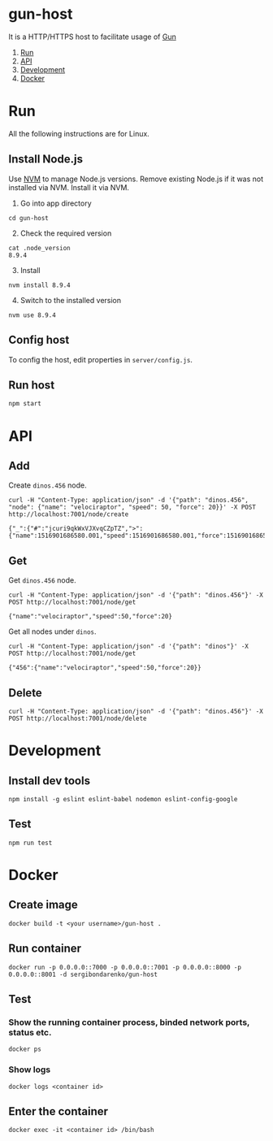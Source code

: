 # gun-host
It is a HTTP/HTTPS host to facilitate usage of [Gun](http://gun.js.org) 

1. [Run](#run)
2. [API](#api)
3. [Development](#development)
4. [Docker](#docker)

# Run
All the following instructions are for Linux.
## Install Node.js
Use [NVM](https://github.com/creationix/nvm) to manage Node.js versions. Remove existing Node.js if it was not installed via NVM. Install it via NVM.
1. Go into app directory
```
cd gun-host
```
2. Check the required version
```
cat .node_version 
8.9.4
```
3. Install
```
nvm install 8.9.4
```
4. Switch to the installed version
```
nvm use 8.9.4
``` 
## Config host
To config the host, edit properties in `server/config.js`.

## Run host
```
npm start
```

# API
## Add
Create `dinos.456` node. 
```
curl -H "Content-Type: application/json" -d '{"path": "dinos.456", "node": {"name": "velociraptor", "speed": 50, "force": 20}}' -X POST http://localhost:7001/node/create 
```
```
{"_":{"#":"jcuri9qkWxVJXvqCZpTZ",">":{"name":1516901686580.001,"speed":1516901686580.001,"force":1516901686580.001}},"name":"velociraptor","speed":50,"force":20}
```
## Get
Get `dinos.456` node. 
```
curl -H "Content-Type: application/json" -d '{"path": "dinos.456"}' -X POST http://localhost:7001/node/get
```
```
{"name":"velociraptor","speed":50,"force":20}
```
Get all nodes under `dinos`.
```
curl -H "Content-Type: application/json" -d '{"path": "dinos"}' -X POST http://localhost:7001/node/get
```
```
{"456":{"name":"velociraptor","speed":50,"force":20}}
```
## Delete
```
curl -H "Content-Type: application/json" -d '{"path": "dinos.456"}' -X POST http://localhost:7001/node/delete
```

# Development
## Install dev tools
```
npm install -g eslint eslint-babel nodemon eslint-config-google
```
## Test
```
npm run test
```

# Docker
## Create image
```
docker build -t <your username>/gun-host .

```
## Run container
```
docker run -p 0.0.0.0::7000 -p 0.0.0.0::7001 -p 0.0.0.0::8000 -p 0.0.0.0::8001 -d sergibondarenko/gun-host
```
## Test
### Show the running container process, binded network ports, status etc.
```
docker ps
```
### Show logs
```
docker logs <container id>
```
## Enter the container
```
docker exec -it <container id> /bin/bash
```
